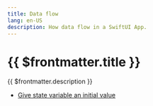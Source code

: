 ```yaml
---
title: Data flow
lang: en-US
description: How data flow in a SwiftUI App.
---
```


# {{ $frontmatter.title }}

{{ $frontmatter.description }}

- [Give state variable an initial value](./article-4-give-state-variable-initial-value)
